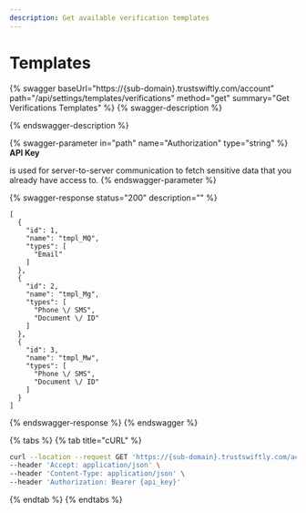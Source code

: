 ```yaml
---
description: Get available verification templates
---
```


# Templates

{% swagger baseUrl="https://{sub-domain}.trustswiftly.com/account" path="/api/settings/templates/verifications" method="get" summary="Get Verifications Templates" %}
{% swagger-description %}

{% endswagger-description %}

{% swagger-parameter in="path" name="Authorization" type="string" %}
**API Key**

 is used for server-to-server communication to fetch sensitive data that you already have access to.
{% endswagger-parameter %}

{% swagger-response status="200" description="" %}
```
[
  {
    "id": 1,
    "name": "tmpl_MQ",
    "types": [
      "Email"
    ]
  },
  {
    "id": 2,
    "name": "tmpl_Mg",
    "types": [
      "Phone \/ SMS",
      "Document \/ ID"
    ]
  },
  {
    "id": 3,
    "name": "tmpl_Mw",
    "types": [
      "Phone \/ SMS",
      "Document \/ ID"
    ]
  }
]
```
{% endswagger-response %}
{% endswagger %}

{% tabs %}
{% tab title="cURL" %}
```bash
curl --location --request GET 'https://{sub-domain}.trustswiftly.com/account/api/settings/templates/verifications' \
--header 'Accept: application/json' \
--header 'Content-Type: application/json' \
--header 'Authorization: Bearer {api_key}'
```
{% endtab %}
{% endtabs %}
